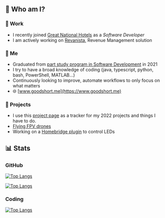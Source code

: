 ## 👋 Who am I?

<!--
**goodshort/goodshort** is a ✨ _special_ ✨ repository because its `README.md` (this file) appears on your GitHub profile.
-->
### 💼 Work
- I recently joined [Great National Hotels](https://www.greatnationalhotels.com/) as a _Software Developer_
- I am actively working on [Revanista](https://www.revanista.com/), Revenue Management solution

### 🌱 Me
- Graduated from [part study program in Software Development](https://www.goodshort.me/who-am-i/studies#higher-diploma-in-software-development) in 2021
- I try to have a broad knowledge of coding (java, typescript, python, bash, PowerShell, MATLAB...)
- Continuously looking to improve, automate workflows to only focus on what matters
- 🌐 [www.goodshort.me](https://www.goodshort.me)

### 🚧 Projects

- I use this [project page](https://github.com/users/goodshort/projects/2) as a tracker for my 2022 projects and things I have to do.
- [Flying FPV drones](https://www.youtube.com/watch?v=PdOF5c4RF18&list=PLhU-As_kQhM6L6iwidza6sSdfxEybA7VZ)
- Working on a [Homebridge plugin](https://github.com/goodshort/homebridge-wled-preset) to control LEDs

## 📊 Stats

### GitHub

[![Top Langs](https://github-readme-stats.vercel.app/api?username=goodshort&show_icons=true)](https://github.com/anuraghazra/github-readme-stats)
 
[![Top Langs](https://github-readme-stats.vercel.app/api/top-langs/?username=goodshort&layout=compact)](https://github.com/anuraghazra/github-readme-stats)

### Coding

[![Top Langs](https://github-readme-stats.vercel.app/api/wakatime?username=goodshort)](https://wakatime.com/@goodshort)
